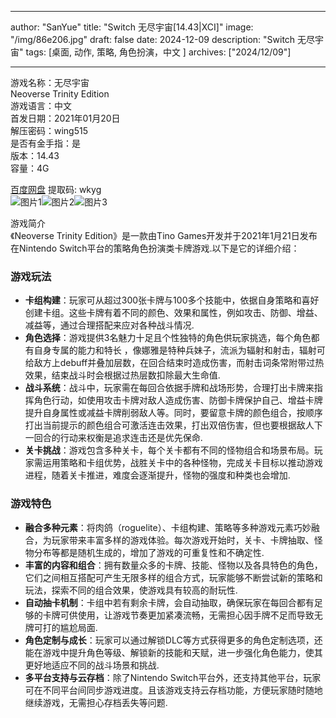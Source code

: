
---
author: "SanYue"
title: "Switch 无尽宇宙[14.43|XCI]"
image: "/img/86e206.jpg"
draft: false
date: 2024-12-09
description: "Switch 无尽宇宙"
tags: [桌面, 动作, 策略, 角色扮演，中文 ]
archives: ["2024/12/09"]

---

游戏名称：无尽宇宙   
Neoverse Trinity Edition    
游戏语言：中文  
首发日期：2021年01月20日  
解压密码：wing515  
是否有金手指：是  
版本：14.43   
容量：4G

[百度网盘](https://pan.baidu.com/s/1BAeo0qIREM17VMi8o3ow5w) 提取码: wkyg  
![图片1](/img/sc9fvm.jpg)![图片2](/img/sc9fvl.jpg)![图片3](/img/sc9fvk.jpg)  

游戏简介  
《Neoverse Trinity Edition》是一款由Tino Games开发并于2021年1月21日发布在Nintendo Switch平台的策略角色扮演类卡牌游戏.以下是它的详细介绍：

### 游戏玩法
- **卡组构建**：玩家可从超过300张卡牌与100多个技能中，依据自身策略和喜好创建卡组。这些卡牌有着不同的颜色、效果和属性，例如攻击、防御、增益、减益等，通过合理搭配来应对各种战斗情况.
- **角色选择**：游戏提供3名魅力十足且个性独特的角色供玩家挑选，每个角色都有自身专属的能力和特长 ，像娜雅是特种兵妹子，流派为辐射和射击，辐射可给敌方上debuff并叠加层数，在回合结束时造成伤害，而射击词条常附带过热效果，结束战斗时会根据过热层数扣除最大生命值.
- **战斗系统**：战斗中，玩家需在每回合依据手牌和战场形势，合理打出卡牌来指挥角色行动，如使用攻击卡牌对敌人造成伤害、防御卡牌保护自己、增益卡牌提升自身属性或减益卡牌削弱敌人等。同时，要留意卡牌的颜色组合，按顺序打出当前提示的颜色组合可激活连击效果，打出双倍伤害，但也要根据敌人下一回合的行动来权衡是追求连击还是优先保命.
- **关卡挑战**：游戏包含多种关卡，每个关卡都有不同的怪物组合和场景布局。玩家需运用策略和卡组优势，战胜关卡中的各种怪物，完成关卡目标以推动游戏进程，随着关卡推进，难度会逐渐提升，怪物的强度和种类也会增加.

### 游戏特色
- **融合多种元素**：将肉鸽（roguelite）、卡组构建、策略等多种游戏元素巧妙融合，为玩家带来丰富多样的游戏体验。每次游戏开始时，关卡、卡牌抽取、怪物分布等都是随机生成的，增加了游戏的可重复性和不确定性.
- **丰富的内容和组合**：拥有数量众多的卡牌、技能、怪物以及各具特色的角色，它们之间相互搭配可产生无限多样的组合方式，玩家能够不断尝试新的策略和玩法，探索不同的组合效果，使游戏具有较高的耐玩性.
- **自动抽卡机制**：卡组中若有剩余卡牌，会自动抽取，确保玩家在每回合都有足够的卡牌可供使用，让游戏节奏更加紧凑流畅，无需担心因手牌不足而导致无牌可打的尴尬局面.
- **角色定制与成长**：玩家可以通过解锁DLC等方式获得更多的角色定制选项，还能在游戏中提升角色等级、解锁新的技能和天赋，进一步强化角色能力，使其更好地适应不同的战斗场景和挑战.
- **多平台支持与云存档**：除了Nintendo Switch平台外，还支持其他平台，玩家可在不同平台间同步游戏进度。且该游戏支持云存档功能，方便玩家随时随地继续游戏，无需担心存档丢失等问题.
